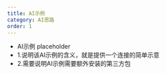```yaml
---
title: AI示例
category: AI思路
order: 1
---
```


+ AI示例 placeholder
+ 1.说明该AI示例的含义，就是提供一个连接的简单示意
+ 2.需要说明AI示例需要额外安装的第三方包